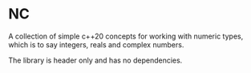 # NC

A collection of simple c++20 concepts for working with numeric types, which is to say integers, reals and complex numbers. 

The library is header only and has no dependencies. 